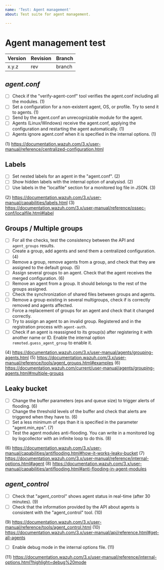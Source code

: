 ```yaml
---
name: 'Test: Agent management'
about: Test suite for agent management.

---
```


# Agent management test

| Version | Revision | Branch |
| --- | --- | --- |
| x.y.z | rev | branch |

## *agent.conf*

- [ ] Check if the "verify-agent-conf" tool verifies the agent.conf including all the modules. (1)
- [ ] Set a configuration for a non-existent agent, OS, or profile. Try to send it to agents. (1)
- [ ] Send by the agent.conf an unrecognizable module for the agent.
- [ ] Agents (Linux/Windows) receive the agent.conf, applying the configuration and restarting the agent automatically. (1)
- [ ] Agents ignore agent.conf when it is specified in the internal options. (1)

(1) https://documentation.wazuh.com/3.x/user-manual/reference/centralized-configuration.html

## Labels

- [ ] Set nested labels for an agent in the "agent.conf". (2)
- [ ] Show hidden labels with the internal option of analysisd. (2)
- [ ] Use labels in the "localfile" section for a monitored log file in JSON. (3) 

(2) https://documentation.wazuh.com/3.x/user-manual/capabilities/labels.html
(3) https://documentation.wazuh.com/3.x/user-manual/reference/ossec-conf/localfile.html#label

## Groups / Multiple groups

- [ ] For all the checks, test the consistency between the API and `agent_groups` results.
- [ ] Create a group, add agents and send them a centralized configuration. (4)
- [ ] Remove a group, remove agents from a group, and check that they are assigned to the default group. (5)
- [ ] Assign several groups to an agent. Check that the agent receives the merged configuration. (6)
- [ ] Remove an agent from a group. It should belongs to the rest of the groups assigned.
- [ ] Check the synchronization of shared files between groups and agents.
- [ ] Remove a group existing in several multigroups, check if is correctly removed and agents affected.
- [ ] Force a replacement of groups for an agent and check that it changed correctly.
- [ ] Try to assign an agent to an invalid group. Registered and in the registration process with `agent-auth`.
- [ ] Check if an agent is reassigned to its group(s) after registering it with another name or ID. Enable the internal option `remoted.guess_agent_group` to enable it.

(4) https://documentation.wazuh.com/3.x/user-manual/agents/grouping-agents.html
(5) https://documentation.wazuh.com/3.x/user-manual/reference/tools/agent_groups.html#examples
(6) https://documentation.wazuh.com/current/user-manual/agents/grouping-agents.html#multiple-groups

## Leaky bucket

- [ ] Change the buffer parameters (eps and queue size) to trigger alerts of flooding. (6)
- [ ] Change the threshold levels of the buffer and check that alerts are triggered when they have to. (6)
- [ ] Set a less minimum of eps than it is specified in the parameter "agent.min_eps". (7)
- [ ] Test the agent modules anti-flooding. You can write in a monitored log by logcollector with an infinite loop to do this. (8)

(6) https://documentation.wazuh.com/3.x/user-manual/capabilities/antiflooding.html#how-it-works-leaky-bucket
(7) https://documentation.wazuh.com/3.x/user-manual/reference/internal-options.html#agent
(8) https://documentation.wazuh.com/3.x/user-manual/capabilities/antiflooding.html#anti-flooding-in-agent-modules

## *agent_control*

- [ ] Check that "agent_control" shows agent status in real-time (after 30 minutes). (9)
- [ ] Check that the information provided by the API about agents is consistent with the "agent_control" tool. (10)

(9) https://documentation.wazuh.com/3.x/user-manual/reference/tools/agent_control.html
(10) https://documentation.wazuh.com/3.x/user-manual/api/reference.html#get-all-agents

 - [ ] Enable debug mode in the internal options file. (11)

(11) https://documentation.wazuh.com/3.x/user-manual/reference/internal-options.html?highlight=debug%20mode
